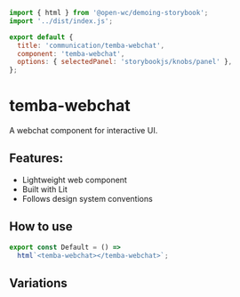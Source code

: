 ```js script
import { html } from '@open-wc/demoing-storybook';
import '../dist/index.js';

export default {
  title: 'communication/temba-webchat',
  component: 'temba-webchat',
  options: { selectedPanel: 'storybookjs/knobs/panel' },
};
```

# temba-webchat

A webchat component for interactive UI.

## Features:

- Lightweight web component
- Built with Lit
- Follows design system conventions

## How to use

```js preview-story
export const Default = () =>
  html`<temba-webchat></temba-webchat>`;
```

## Variations

